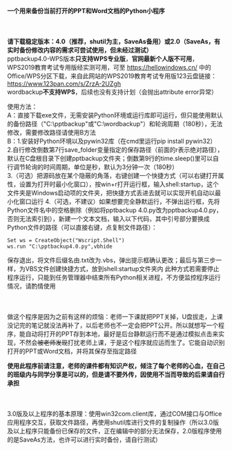 **一个用来备份当前打开的PPT和Word文档的Python小程序**<br>
<br>
<br>
<br>
**请下载稳定版本：4.0（推荐，shutil为主，SaveAs备用）或2.0（SaveAs，有实时备份修改内容的需求可尝试使用，但未经过测试）**<br>
pptbackup4.0-WPS版本**只支持WPS专业版**，**官网最新个人版不可用**，WPS2019教育考试专用版经实测可用，可至 https://hellowindows.cn/ 中的Office/WPS分区下载，来自此网站的WPS2019教育考试专用版123云盘链接：https://www.123pan.com/s/ZrzA-2UZgh<br>
wordbackup**不支持WPS**，后续也没有支持计划（会抛出attribute error异常）

​使用方法：<br>
A：直接下载exe文件，无需安装Python环境或运行库即可运行，但只能使用默认的备份路径（"C:\pptbackup"或"C:\wordbackup"）和轮询周期（180秒），无法修改，需要修改路径请使用B方法<br>
B：1.安装好Python环境以及pywin32库（在cmd里运行pip install pywin32）<br>
2.自行修改倒数第7行save_folder变量指定的保存路径（前面的r表示绝对路径），默认在C盘根目录下创建pptbackup文件夹；倒数第9行的time.sleep()里可以自行调节轮询的时间周期，单位是秒，默认为3分钟一次（180秒）<br>
3.（可选）把源码放在某个隐蔽的角落，右键创建一个快捷方式（可以右键打开属性，设置为打开时最小化窗口），按win+r打开运行框，输入shell:startup，这个文件夹是Windows启动项的文件夹，把快捷方式丢进去就可以实现开机自动以最小化窗口运行
4.（可选，不建议）如果想要完全静默运行，不弹出运行框，先将Python文件名中的空格删除（例如将pptbackup 4.0.py改为pptbackup4.0.py，否则无法索引到），新建一个文本文档，输入以下代码，其中引号部分要换成Python文件的路径（可以直接右键，点复制文件路径）：
```
Set ws = CreateObject("Wscript.Shell")
ws.run "C:\pptbackup4.0.py",vbhide
```
保存退出，将文件后缀名由.txt改为.vbs，弹出提示框确认更改；最后与第三步一样，为VBS文件创建快捷方式，放到shell:startup文件夹内
此种方式若需要停止程序运行，只能到任务管理器中结束所有Python相关进程，不方便监控程序运行情况，请酌情使用<br>
<br>
<br>
<br>
做这个程序是因为之前有这样的烦恼：老师一下课就把PPT关掉，U盘拔走，上课没记完的笔记就没法再补了，以后老师也不一定会把PPT公开。所以就想写一个程序，能自动将打开的PPT存到本地，最好是后台静默运行而不是通过模拟点击来实现，不然会~~被老师发现~~打扰老师上课，于是这个程序就应运而生了。它能自动识别打开的PPT或Word文档，并将其保存至指定路径

**使用此程序前请注意，老师的课件都有知识产权，倾注了每个老师的心血，在自己的班级内与同学分享是可以的，但是请不要外传，因使用不当而导致的后果请自行承担**<br>
<br>
<br>
<br>
3.0版及以上程序的基本原理：使用win32com.client库，通过COM接口与Office应用程序交互，获取文件路径，再使用shutil库进行文件的复制操作（所以3.0版及以上程序只能备份已保存的文件，正在编辑中的部分无法保存，2.0版程序使用的是SaveAs方法，也许可以进行实时备份，请自行测试）
